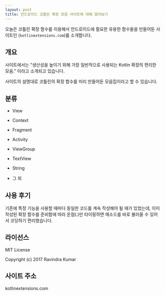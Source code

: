 ```yaml
---
layout: post
title: 안드로이드 코틀린 확장 모음 사이트에 대해 알아보기
---
```


오늘은 코틀린 확장 함수를 이용해서 안드로이드에 필요한 유용한 함수들을 만들어둔 사이트인 (```kotlinextensions.com```)를 소개합니다.

## 개요

사이트에서는 "생산성을 높이기 위해 가장 일반적으로 사용되는 Kotlin 확장의 편리한 모음." 이라고 소개되고 있습니다.

사이트의 설명대로 코틀린의 확장 함수를 미리 만들어둔 모음집이라고 할 수 있습니다.

## 분류

* View

* Context

* Fragment

* Activity

* ViewGroup

* TextView

* String

* 그 외

## 사용 후기

기존에 특정 기능을 사용할 때마다 동일한 코드를 계속 작성해야 될 때가 있었는데, 이미 작성된 확장 함수를 준비함에 따라 온점(.)만 타이핑하면 메소드를 바로 불러올 수 있어서 코딩하기 편리했습니다.

## 라이선스

MIT License

Copyright (c) 2017 Ravindra Kumar

## 사이트 주소

kotlinextensions.com